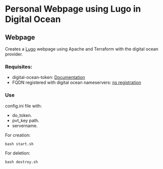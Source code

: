 # Personal Webpage using Lugo in Digital Ocean

## Webpage

Creates a [Lugo](https://github.com/LukeSmithxyz/lugo) webpage using Apache and Terraform with the digital ocean provider.

### Requisites:
- digital-ocean-token: [Documentation ](https://docs.digitalocean.com/reference/api/create-personal-access-token/)
- FQDN registered with digital ocean nameservers: [ns registration](https://docs.digitalocean.com/tutorials/dns-registrars/)

### Use

config.ini file with:

- do_token.
- pvt_key path.
- servername.

For creation:

`bash start.sh`

For deletion:

`bash destroy.sh`
